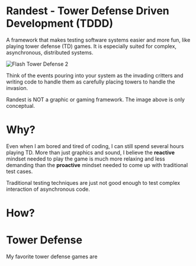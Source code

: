 # Randest - Tower Defense Driven Development (TDDD)

A framework that makes testing software systems easier and more fun, like playing tower defense (TD) games. It is especially suited for complex, asynchronous, distributed systems.

![Flash Tower Defense 2](http://i.imgur.com/YZBRjSt.png)

Think of the events pouring into your system as the invading critters and writing code to handle them as carefully placing towers to handle the invasion.

Randest is NOT a graphic or gaming framework. The image above is only conceptual.


# Why?
Even when I am bored and tired of coding, I can still spend several hours playing TD. More than just graphics and sound, I believe the **reactive** mindset needed to play the game is much more relaxing and less demanding than the **proactive** mindset needed to come up with traditional test cases.

Traditional testing techniques are just not good enough to test complex interaction of asynchronous code.


# How?


# Tower Defense

My favorite tower defense games are 
